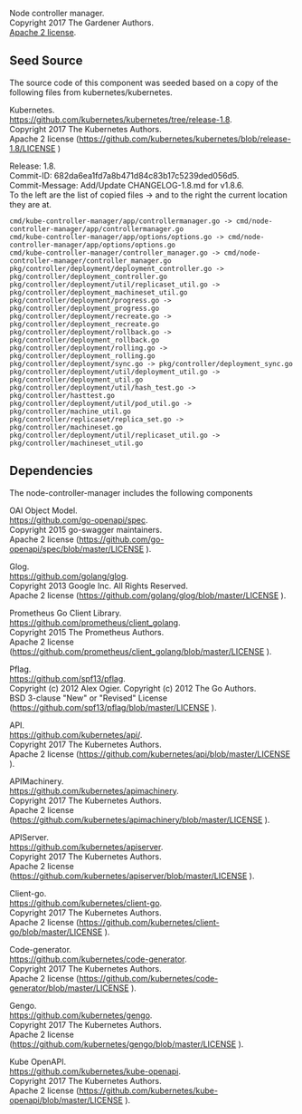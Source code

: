 Node controller manager.  
Copyright 2017 The Gardener Authors.  
[Apache 2 license](./LICENSE.md ).   

## Seed Source

The source code of this component was seeded based on a copy of the following files from kubernetes/kubernetes. 

Kubernetes.  
https://github.com/kubernetes/kubernetes/tree/release-1.8.  
Copyright 2017 The Kubernetes Authors.   
Apache 2 license (https://github.com/kubernetes/kubernetes/blob/release-1.8/LICENSE )

Release: 1.8.   
Commit-ID: 682da6ea1fd7a8b471d84c83b17c5239ded056d5.    
Commit-Message:  Add/Update CHANGELOG-1.8.md for v1.8.6.     
To the left are the list of copied files -> and to the right the current location they are at.  

	cmd/kube-controller-manager/app/controllermanager.go -> cmd/node-controller-manager/app/controllermanager.go
	cmd/kube-controller-manager/app/options/options.go -> cmd/node-controller-manager/app/options/options.go
	cmd/kube-controller-manager/controller_manager.go -> cmd/node-controller-manager/controller_manager.go
	pkg/controller/deployment/deployment_controller.go -> pkg/controller/deployment_controller.go
	pkg/controller/deployment/util/replicaset_util.go -> pkg/controller/deployment_machineset_util.go
	pkg/controller/deployment/progress.go -> pkg/controller/deployment_progress.go
	pkg/controller/deployment/recreate.go -> pkg/controller/deployment_recreate.go
	pkg/controller/deployment/rollback.go -> pkg/controller/deployment_rollback.go
	pkg/controller/deployment/rolling.go -> pkg/controller/deployment_rolling.go
	pkg/controller/deployment/sync.go -> pkg/controller/deployment_sync.go
	pkg/controller/deployment/util/deployment_util.go -> pkg/controller/deployment_util.go
	pkg/controller/deployment/util/hash_test.go -> pkg/controller/hasttest.go
	pkg/controller/deployment/util/pod_util.go -> pkg/controller/machine_util.go
	pkg/controller/replicaset/replica_set.go -> pkg/controller/machineset.go
	pkg/controller/deployment/util/replicaset_util.go -> pkg/controller/machineset_util.go

## Dependencies

The node-controller-manager includes the following components

OAI Object Model.   
https://github.com/go-openapi/spec.  
Copyright 2015 go-swagger maintainers.  
Apache 2 license (https://github.com/go-openapi/spec/blob/master/LICENSE ).  

Glog.  
https://github.com/golang/glog.  
Copyright 2013 Google Inc. All Rights Reserved.  
Apache 2 license (https://github.com/golang/glog/blob/master/LICENSE ).  

Prometheus Go Client Library.  
https://github.com/prometheus/client_golang.  
Copyright 2015 The Prometheus Authors.  
Apache 2 license (https://github.com/prometheus/client_golang/blob/master/LICENSE ).  

Pflag.   
https://github.com/spf13/pflag.  
Copyright (c) 2012 Alex Ogier. Copyright (c) 2012 The Go Authors.   
BSD 3-clause "New" or "Revised" License (https://github.com/spf13/pflag/blob/master/LICENSE ).  

API.  
https://github.com/kubernetes/api/.  
Copyright 2017 The Kubernetes Authors.   
Apache 2 license (https://github.com/kubernetes/api/blob/master/LICENSE ).  

APIMachinery.  
https://github.com/kubernetes/apimachinery.  
Copyright 2017 The Kubernetes Authors.      
Apache 2 license (https://github.com/kubernetes/apimachinery/blob/master/LICENSE ).  

APIServer.  
https://github.com/kubernetes/apiserver.  
Copyright 2017 The Kubernetes Authors.   
Apache 2 license (https://github.com/kubernetes/apiserver/blob/master/LICENSE ).  

Client-go.  
https://github.com/kubernetes/client-go.  
Copyright 2017 The Kubernetes Authors.   
Apache 2 license (https://github.com/kubernetes/client-go/blob/master/LICENSE ).  

Code-generator.  
https://github.com/kubernetes/code-generator.  
Copyright 2017 The Kubernetes Authors.   
Apache 2 license (https://github.com/kubernetes/code-generator/blob/master/LICENSE ).  

Gengo.  
https://github.com/kubernetes/gengo.  
Copyright 2017 The Kubernetes Authors.   
Apache 2 license (https://github.com/kubernetes/gengo/blob/master/LICENSE ).   

Kube OpenAPI.  
https://github.com/kubernetes/kube-openapi.  
Copyright 2017 The Kubernetes Authors.   
Apache 2 license (https://github.com/kubernetes/kube-openapi/blob/master/LICENSE ).  
